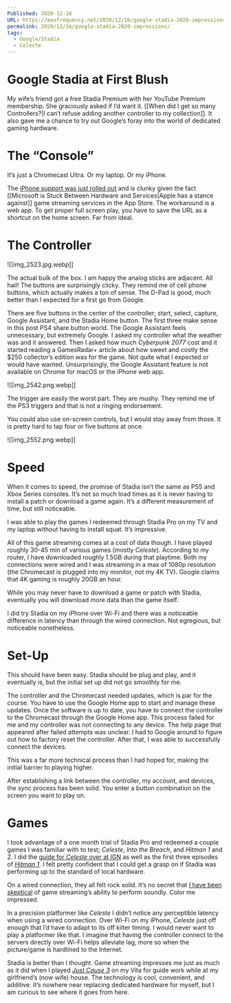 ```yaml
---
Published: 2020-12-16
URL: https://maxfrequency.net/2020/12/16/google-stadia-2020-impressions/
permalink: 2020/12/16/google-stadia-2020-impressions/
tags:
  - Google/Stadia
  - Celeste
---
```

# Google Stadia at First Blush

My wife’s friend got a free Stadia Premium with her YouTube Premium membership. She graciously asked if I’d want it. [[When did I get so many Controllers?|I can’t refuse adding another controller to my collection]]. It also gave me a chance to try out Google’s foray into the world of dedicated gaming hardware.

# The “Console”

It’s just a Chromecast Ultra. Or my laptop. Or my iPhone.

The [iPhone support was just rolled out](https://9to5google.com/2020/12/16/google-stadia-is-now-fully-playable-on-ios-w-a-dedicated-pwa/) and is clunky given the fact [[Microsoft is Stuck Between Hardware and Services|Apple has a stance against]] game streaming services in the App Store. The workaround is a web app. To get proper full screen play, you have to save the URL as a shortcut on the home screen. Far from ideal.

# The Controller

![[img_2523.jpg.webp]]

The actual bulk of the box. I am happy the analog sticks are adjacent. All hail! The buttons are surprisingly clicky. They remind me of cell phone buttons, which actually makes a ton of sense. The D-Pad is good, much better than I expected for a first go from Google.

There are five buttons in the center of the controller; start, select, capture, Google Assistant, and the Stadia Home button. The first three make sense in this post PS4 share button world. The Google Assistant feels unnecessary, but extremely Google. I asked my controller what the weather was and it answered. Then I asked how much *Cyberpunk 2077* cost and it started reading a GamesRadar+ article about how sweet and costly the $250 collector’s edition was for the game. Not quite what I expected or would have wanted. Unsurprisingly, the Google Assistant feature is not available on Chrome for macOS or the iPhone web app.

![[img_2542.png.webp]]

The trigger are easily the worst part. They are mushy. They remind me of the PS3 triggers and that is not a ringing endorsement.

You could also use on-screen controls, but I would stay away from those. It is pretty hard to tap four or five buttons at once.

![[img_2552.png.webp]]

# Speed

When it comes to speed, the promise of Stadia isn’t the same as PS5 and Xbox Series consoles. It’s not so much load times as it is never having to install a patch or download a game again. It’s a different measurement of time, but still noticeable.

I was able to play the games I redeemed through Stadia Pro on my TV and my laptop without having to install squat. It’s impressive.

All of this game streaming comes at a cost of data though. I have played roughly 30-45 min of various games (mostly *Celeste*). According to my router, I have downloaded roughly 1.5GB during that playtime. Both my connections were wired and I was streaming in a max of 1080p resolution (the Chromecast is plugged into my monitor, not my 4K TV). Google claims that 4K gaming is roughly 20GB an hour.

While you may never have to download a game or patch with Stadia, eventually you will download more data than the game itself.

I did try Stadia on my iPhone over Wi-Fi and there was a noticeable difference in latency than through the wired connection. Not egregious, but noticeable nonetheless.

# Set-Up

This should have been easy. Stadia should be plug and play, and it eventually is, but the initial set up did not go smoothly for me.

The controller and the Chromecast needed updates, which is par for the course. You have to use the Google Home app to start and manage these updates. Once the software is up to date, you have to connect the controller to the Chromecast through the Google Home app. This process failed for me and my controller was not connecting to any device. The help page that appeared after failed attempts was unclear. I had to Google around to figure out how to factory reset the controller. After that, I was able to successfully connect the devices.

This was a far more technical process than I had hoped for, making the initial barrier to playing higher.

After establishing a link between the controller, my account, and devices, the sync process has been solid. You enter a button combination on the screen you want to play on.

# Games

I took advantage of a one month trial of Stadia Pro and redeemed a couple games I was familiar with to test; *Celeste*, *Into the Breach*, and *Hitman 1* and *2*. I did the [guide for *Celeste* over at IGN](https://www.ign.com/wikis/celeste/) as well as the first three episodes of [*Hitman 1*](https://www.ign.com/wikis/hitman-2016/). I felt pretty confident that I could get a grasp on if Stadia was performing up to the standard of local hardware.

On a wired connection, they all felt rock solid. It’s no secret that [I have been skeptical](https://twitter.com/MaxRoberts143/status/1136664902460944389) of game streaming’s ability to perform soundly. Color me impressed.

In a precision platformer like *Celeste* I didn’t notice any perceptible latency when using a wired connection. Over Wi-Fi on my iPhone, *Celeste* just off enough that I’d have to adapt to its off kilter timing. I would never want to play a platformer like that. I imagine that having the controller connect to the servers directly over Wi-Fi helps alleviate lag, more so when the picture/game is hardlined to the Internet.

Stadia is better than I thought. Game streaming impresses me just as much as it did when I played [*Just Cause 3*](https://www.ign.com/wikis/just-cause-3) on my Vita for guide work while at my girlfriend’s (now wife) house. The technology is cool, convenient, and additive. It’s nowhere near replacing dedicated hardware for myself, but I am curious to see where it goes from here.